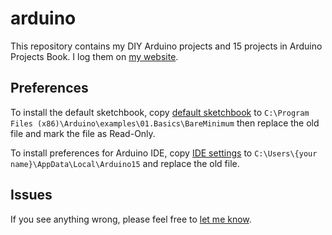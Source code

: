 # arduino

This repository contains my DIY Arduino projects and 15 projects in Arduino Projects Book. I log them on [my website](philectron.github.io).



## Preferences

To install the default sketchbook, copy [default sketchbook](/Preferences/BareMinimum.ino) to `C:\Program Files (x86)\Arduino\examples\01.Basics\BareMinimum` then replace the old file and mark the file as Read-Only.

To install preferences for Arduino IDE, copy [IDE settings](/Preferences/preferences.txt) to `C:\Users\{your name}\AppData\Local\Arduino15` and replace the old file.



## Issues

If you see anything wrong, please feel free to [let me know](https://github.com/philectron/arduino/issues/new).
